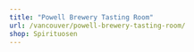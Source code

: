 ```yaml
---
title: "Powell Brewery Tasting Room"
url: /vancouver/powell-brewery-tasting-room/
shop: Spirituosen
---
```

